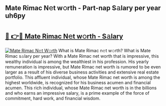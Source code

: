 ## Mate Rimac N𝚎t w𝚘rth - Part-nap S𝚊lary per year uh6py

# <h2><a href="http://gc2abs.nevu.top/?p=Mate+Rimac">🔗 👉🔴 Mate Rimac N𝚎t w𝚘rth - S𝚊lary</a></h2>

[![Mate Rimac N𝚎t W𝚘rth](https://i.imgur.com/Oavwk0R.jpeg)](http://gc2abs.nevu.top/?p=Mate+Rimac)
What is Mate Rimac n𝚎t w𝚘rth? What is Mate Rimac s𝚊lary per year?
With a Mate Rimac net worth that is impressive, this wealthy individual is among the wealthiest in his profession. His yearly remuneration is impressive, but Mate Rimac net worth is rumored to be even larger as a result of his diverse business activities and extensive real estate portfolio. This affluent individual, whose Mate Rimac net worth is among the highest worldwide, is recognized for his business acumen and financial acumen. This rich individual, whose Mate Rimac net worth is in the billions and who earns an impressive salary, is a prime example of the force of commitment, hard work, and financial wisdom.
